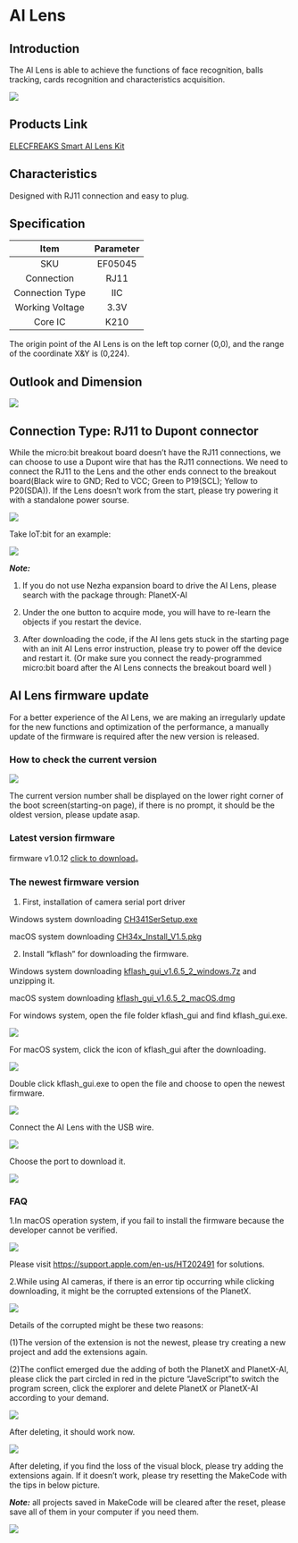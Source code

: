 # AI Lens

## Introduction


The AI Lens is able to achieve the functions of face recognition, balls tracking, cards recognition and characteristics acquisition.

![](./images/05035_01.png)

## Products Link

[ELECFREAKS Smart AI Lens Kit](https://shop.elecfreaks.com/products/elecfreaks-smart-ai-lens-kit?_pos=1&_sid=d572dc26c&_ss=r)

## Characteristics


 Designed with RJ11 connection and easy to plug.

## Specification


|      Item       | Parameter |
| :---------: | :---------: |
|       SKU       |  EF05045  |
|   Connection    |   RJ11    |
| Connection Type |    IIC    |
| Working Voltage |   3.3V    |
|     Core IC     |   K210    |



The origin point of the AI Lens is on the left top corner (0,0), and the range of the coordinate X&Y is (0,224).

## Outlook and Dimension



![](./images/05035_02.png)


## Connection Type: RJ11 to Dupont connector


While the micro:bit breakout board doesn’t have the RJ11 connections, we can choose to use a Dupont wire that has the RJ11 connections. We need to connect the RJ11 to the Lens and the other ends connect to the breakout board(Black wire to GND; Red to VCC; Green to P19(SCL); Yellow to P20(SDA)). If the Lens doesn’t work from the start, please try powering it with a standalone power sourse.

![](./images/05035_03.png)

Take IoT:bit for an example:

![](./images/05035_04.png)

***Note:***

1.  If you do not use Nezha expansion board to drive the AI Lens, please search with the package through: PlanetX-AI

2. Under the one button to acquire mode,  you will have to re-learn the objects if you restart the device. 

3. After downloading the code, if the AI lens gets stuck in the starting page with an init AI Lens error instruction, please try to power off the device and restart it. (Or make sure you connect the ready-programmed micro:bit board after the AI Lens connects the breakout board well )




## AI Lens firmware update

For a better experience of the AI Lens, we are making an irregularly update for the new functions and optimization of the performance, a manually update of the firmware is required after the new version is released. 

### How to check the current version

![](./images/AI-gj-05.png)

The current version number shall be displayed on the lower right corner of the boot screen(starting-on page), if there is no prompt, it should be the oldest version, please update asap. 

### Latest version firmware

firmware v1.0.12 [click to download](https://github.com/elecfreaks/learn-cn/raw/master/microbitplanetX/ai/v1.0.12.kfpkg)。


### The newest firmware version

1. First, installation of camera serial port driver

Windows system downloading [CH341SerSetup.exe](https://github.com/elecfreaks/learn-cn/raw/master/microbitplanetX/ai/CH341SerSetup.exe)

macOS system downloading [CH34x_Install_V1.5.pkg](https://github.com/elecfreaks/learn-cn/raw/master/microbitplanetX/ai/CH34x_Install_V1.5.pkg)

2. Install “kflash” for downloading the firmware.

Windows system downloading [kflash_gui_v1.6.5_2_windows.7z](https://github.com/elecfreaks/learn-cn/raw/master/microbitplanetX/ai/kflash_gui_v1.6.5_2_windows.7z) and unzipping it. 

macOS system downloading [kflash_gui_v1.6.5_2_macOS.dmg](https://github.com/elecfreaks/learn-cn/raw/master/microbitplanetX/ai/kflash_gui_v1.6.5_2_macOS.dmg) 

For windows system, open the file folder kflash_gui and find kflash_gui.exe.

![](./images/AI-gj-01.png)

For macOS system, click the icon of kflash_gui after the downloading. 

![](./images/AI-gj-06.png)

Double click kflash_gui.exe to open the file and choose to open the newest firmware.

![](./images/AI-gj-02.png)

Connect the AI Lens with the USB wire. 

![](./images/AI-gj-03.png)

Choose the port to download it. 

![](./images/AI-gj-04.png)


### FAQ

1.In macOS operation system, if you fail to install the firmware because the developer cannot be verified. 

![](./images/AI-gj-07-en.png)

Please visit https://support.apple.com/en-us/HT202491 for solutions.

2.While using AI cameras, if there is an error tip occurring while clicking downloading, it might be the corrupted extensions of the PlanetX. 

![](./images/AI-FAQ-01.png)

Details of the corrupted might be these two reasons: 

(1)The version of the extension is not the newest, please try creating a new project and add the extensions again. 

(2)The conflict emerged due the adding of both the PlanetX and PlanetX-AI, please click the part circled in red in the picture “JaveScript”to switch the program screen, click the explorer and delete PlanetX or PlanetX-AI according to your demand. 

![](./images/AI-FAQ-03.png)

After deleting, it should work now. 

![](./images/AI-FAQ-04.png)

After deleting, if you find the loss of the visual block, please try adding the extensions again. If it doesn’t work, please try resetting the MakeCode with the tips in below picture. 

***Note:*** all projects saved in MakeCode will be cleared after the reset, please save all of them in your computer if you need them. 

![](./images/AI-FAQ-05.png)





